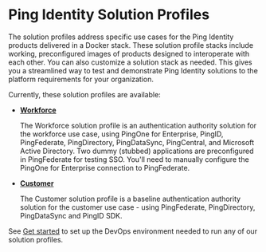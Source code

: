 # Ping Identity Solution Profiles

The solution profiles address specific use cases for the Ping Identity products delivered in a Docker stack. These solution profile stacks include working, preconfigured images of products designed to interoperate with each other. You can also customize a solution stack as needed. This gives you a streamlined way to test and demonstrate Ping Identity solutions to the platform requirements for your organization.

Currently, these solution profiles are available:

  * **[Workforce](Workforce360)**

    The Workforce solution profile is an authentication authority solution for the workforce use case, using PingOne for Enterprise, PingID, PingFederate, PingDirectory, PingDataSync, PingCentral, and Microsoft Active Directory. Two dummy (stubbed) applications are preconfigured in PingFederate for testing SSO. You'll need to manually configure the PingOne for Enterprise connection to PingFederate.

  * **[Customer](Customer360)**

    The Customer solution profile is a baseline authentication authority solution for the customer use case - using PingFederate, PingDirectory, PingDataSync and PingID SDK.

See [Get started](docs/getStarted.md) to set up the DevOps environment needed to run any of our solution profiles.
